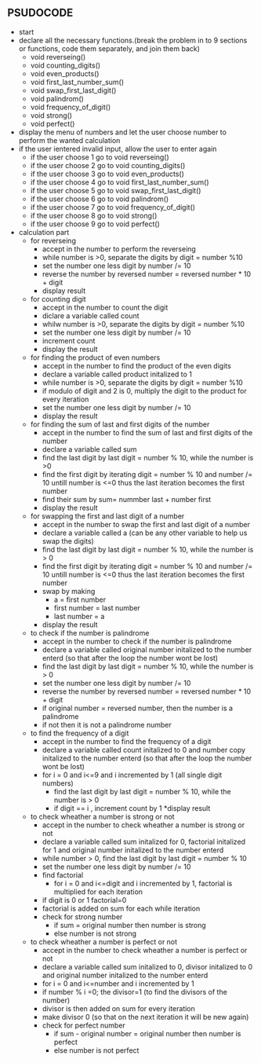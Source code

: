 ## PSUDOCODE 

* start
* declare all the necessary functions.(break the problem in to 9 sections or functions, code them separately, and join them back)
  * void reverseing()
  * void counting_digits()
  * void even_products()
  * void first_last_number_sum()
  * void swap_first_last_digit()
  * void palindrom()
  * void frequency_of_digit()
  * void strong()
  * void perfect()
* display the menu of numbers and let the user choose number to perform the wanted calculation
* if the user ientered invalid input, allow the user to enter again
   * if the user choose 1 go to void reverseing()
   * if the user choose 2 go to void counting_digits()
   * if the user choose 3 go to void even_products()
   * if the user choose 4 go to void first_last_number_sum()
   * if the user choose 5 go to void swap_first_last_digit()
   * if the user choose 6 go to void palindrom()
   * if the user choose 7 go to void frequency_of_digit()
   * if the user choose 8 go to void strong()
   * if the user choose 9 go to void perfect()
* calculation part
  * for reverseing
    * accept in the number to perform the reverseing
    * while number is >0, separate the digits by digit = number %10
    * set the number one less digit by number /= 10
    * reverse the number by reversed number  = reversed number  * 10 + digit
    * display result
  * for counting digit
    * accept in the number to count the digit
    * diclare a variable called count 
    * whilw number is >0, separate the digits by digit = number %10
    * set the number one less digit by number /= 10
    * increment count
    * display the result
  * for finding the product of even numbers
    * accept in the number to find the product of the even digits
    * declare a variable called product initalized to 1
    * while number is >0, separate the digits by digit = number %10
    * if modulo of digit and 2 is 0, multiply the digit to the product for every iteration
    * set the number one less digit by number /= 10
    * display the result
  * for finding the sum of last and first digits of the number
    * accept in the number to find the sum of last and first digits of the number
    * declare a variable called sum
    * find the last digit by last digit = number % 10, while the number is >0
    * find the first digit by iterating digit = number % 10 and number /= 10 untill number is <=0 thus the last iteration becomes the first number
    * find their sum by sum= nummber last + number first
    * display the result
  * for swapping the first and last digit of a number
    *  accept in the number to swap the first and last digit of a number
    *  declare a variable called a (can be any other variable to help us swap the digits)
    * find the last digit by last digit = number % 10, while the number is > 0
    * find the first digit by iterating digit = number % 10 and number /= 10 untill number is <=0 thus the last iteration becomes the first number
    * swap by making
      * a = first number
      * first number = last number
      * last number = a
    * display the result
  * to check if the number is palindrome
    * accept in the number to check if the number is palindrome
    * declare a variable called original number initalized to the number enterd (so that after the loop the number wont be lost)
    * find the last digit by last digit = number % 10, while the number is > 0
    * set the number one less digit by number /= 10
    * reverse the number by reversed number  = reversed number  * 10 + digit
    * if original number = reversed number, then the number is a palindrome
    * if not then it is not a palindrome number
  * to find the frequency of a digit
    * accept in the number to find the frequency of a digit
    * declare a variable called count initalized to 0 and number copy initalized to the number enterd (so that after the loop the number wont be lost)
    * for i = 0 and i<=9 and i incremented by 1 (all single digit numbers) 
      * find the last digit by last digit = number % 10, while the number is > 0
      * if digit == i , increment count by 1 
    *display result
  * to check wheather a number is strong or not
    * accept in the number to check wheather a number is strong or not
    * declare a variable called sum initalized for 0, factorial initalized for 1 and original number initalized to the number enterd
    * while number > 0, find the last digit by last digit = number % 10
    * set the number one less digit by number /= 10
    * find factorial
      * for i = 0 and i<=digit and i incremented by 1, factorial is multiplied for each iteration
    * if digit is 0 or 1 factorial=0
    * factorial is added on sum for each while iteration
    * check for strong number
      * if sum = original number then number is strong
      * else number is not strong
  * to check wheather a number is perfect or not
    * accept in the number to check wheather a number is perfect or not
    * declare a variable called sum initalized to 0, divisor initalized to 0 and original number initalized to the number enterd
    *  for i = 0 and i<=number and i incremented by 1
      *  if number % i =0; the divisor=1 (to find the divisors of the number)
      *  divisor is then added on sum for every iteration
      *  make divisor 0 (so that on the next iteration it will be new again)  
    * check for perfect number
      * if sum - original number  = original number then number is perfect
      * else number is not perfect
      
  
  
